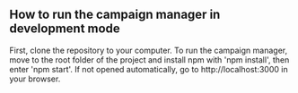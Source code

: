 ## How to run the campaign manager in development mode
First, clone the repository to your computer.
To run the campaign manager, move to the root folder of the project and install npm with 'npm install', then enter 'npm start'.
If not opened automatically, go to http://localhost:3000 in your browser.
